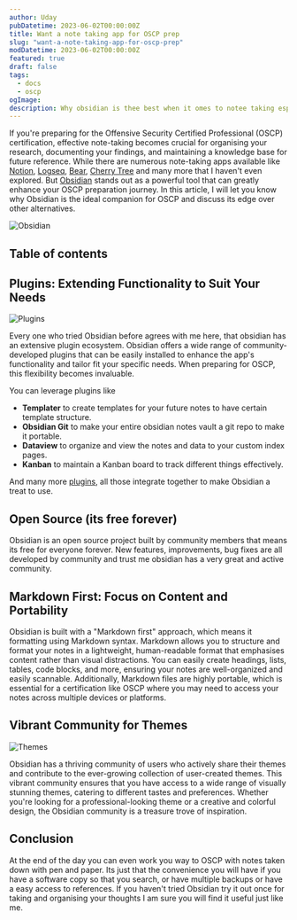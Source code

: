 ```yaml
---
author: Uday
pubDatetime: 2023-06-02T00:00:00Z
title: Want a note taking app for OSCP prep
slug: "want-a-note-taking-app-for-oscp-prep"
modDatetime: 2023-06-02T00:00:00Z
featured: true
draft: false
tags:
  - docs
  - oscp
ogImage:
description: Why obsidian is thee best when it omes to notee taking espeiilly for OSCP preprtion
---
```


If you're preparing for the Offensive Security Certified Professional (OSCP) certification, effective note-taking becomes crucial for organising your research, documenting your findings, and maintaining a knowledge base for future reference. While there are numerous note-taking apps available like [Notion](https://www.notion.so/), [Logseq](https://logseq.com/), [Bear](https://bear.app/), [Cherry Tree](https://www.giuspen.net/cherrytree/) and many more that I haven't even explored. But [Obsidian](https://obsidian.md/) stands out as a powerful tool that can greatly enhance your OSCP preparation journey. In this article, I will let you know why Obsidian is the ideal companion for OSCP and discuss its edge over other alternatives.

![Obsidian](https://res.cloudinary.com/artoffsec/image/upload/f_auto/q_auto/v1685701910/blog/images/um9thxg6q2py2i0xivho.png)

## Table of contents

## Plugins: Extending Functionality to Suit Your Needs

![Plugins](https://res.cloudinary.com/artoffsec/image/upload/f_auto/q_auto/v1685701385/blog/images/yx2w5x50b7hkkpxttyna.png)

Every one who tried Obsidian before agrees with me here, that obsidian has an extensive plugin ecosystem. Obsidian offers a wide range of community-developed plugins that can be easily installed to enhance the app's functionality and tailor fit your specific needs. When preparing for OSCP, this flexibility becomes invaluable.

You can leverage plugins like

- **Templater** to create templates for your future notes to have certain template structure.
- **Obsidian Git** to make your entire obsidian notes vault a git repo to make it portable.
- **Dataview** to organize and view the notes and data to your custom index pages.
- **Kanban** to maintain a Kanban board to track different things effectively.

And many more [plugins](https://obsidian.md/plugins), all those integrate together to make Obsidian a treat to use.

## Open Source (its free forever)

Obsidian is an open source project built by community members that means its free for everyone forever. New features, improvements, bug fixes are all developed by community and trust me obsidian has a very great and active community.

## Markdown First: Focus on Content and Portability

Obsidian is built with a "Markdown first" approach, which means it formatting using Markdown syntax. Markdown allows you to structure and format your notes in a lightweight, human-readable format that emphasises content rather than visual distractions. You can easily create headings, lists, tables, code blocks, and more, ensuring your notes are well-organized and easily scannable. Additionally, Markdown files are highly portable, which is essential for a certification like OSCP where you may need to access your notes across multiple devices or platforms.

## Vibrant Community for Themes

![Themes](https://res.cloudinary.com/artoffsec/image/upload/f_auto/q_auto/v1685701347/blog/images/tritjold3k1r7y88d3bj.png)

Obsidian has a thriving community of users who actively share their themes and contribute to the ever-growing collection of user-created themes. This vibrant community ensures that you have access to a wide range of visually stunning themes, catering to different tastes and preferences. Whether you're looking for a professional-looking theme or a creative and colorful design, the Obsidian community is a treasure trove of inspiration.

## Conclusion

At the end of the day you can even work you way to OSCP with notes taken down with pen and paper. Its just that the convenience you will have if you have a software copy so that you search, or have multiple backups or have a easy access to references. If you haven't tried Obsidian try it out once for taking and organising your thoughts I am sure you will find it useful just like me.
